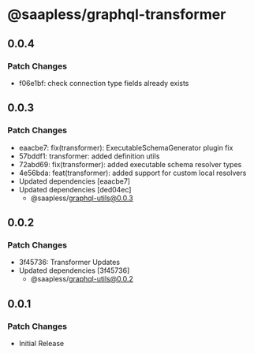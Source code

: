# @saapless/graphql-transformer

## 0.0.4

### Patch Changes

- f06e1bf: check connection type fields already exists

## 0.0.3

### Patch Changes

- eaacbe7: fix(transformer): ExecutableSchemaGenerator plugin fix
- 57bddf1: transformer: added definition utils
- 72abd69: fix(transformer): added executable schema resolver types
- 4e56bda: feat(transformer): added support for custom local resolvers
- Updated dependencies [eaacbe7]
- Updated dependencies [ded04ec]
  - @saapless/graphql-utils@0.0.3

## 0.0.2

### Patch Changes

- 3f45736: Transformer Updates
- Updated dependencies [3f45736]
  - @saapless/graphql-utils@0.0.2

## 0.0.1

### Patch Changes

- Initial Release
